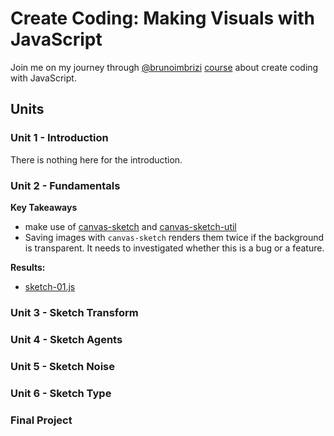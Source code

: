# Create Coding: Making Visuals with JavaScript

Join me on my journey through [@brunoimbrizi](https://github.com/brunoimbrizi) [course](https://www.domestika.org/en/courses/2729-creative-coding-making-visuals-with-javascript) about create coding with JavaScript.


## Units

### Unit 1 - Introduction

There is nothing here for the introduction.

### Unit 2 - Fundamentals

**Key Takeaways**
* make use of [canvas-sketch](https://github.com/mattdesl/canvas-sketch) and [canvas-sketch-util](https://github.com/mattdesl/canvas-sketch-util)
* Saving images with `canvas-sketch` renders them twice if the background is transparent.
  It needs to investigated whether this is a bug or a feature.

**Results:**
* [sketch-01.js](sketch-01.js)

### Unit 3 - Sketch Transform

### Unit 4 - Sketch Agents

### Unit 5 - Sketch Noise

### Unit 6 - Sketch Type

### Final Project

